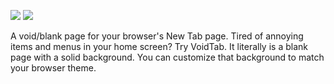 ![](docs/images/VoidTab-banner-dark.png#gh-dark-mode-only)
![](docs/images/VoidTab-banner-light.png#gh-light-mode-only)

A void/blank page for your browser's New Tab page. Tired of annoying items and menus in your home screen? Try VoidTab.
It literally is a blank page with a solid background. You can customize that background to match your browser theme.
